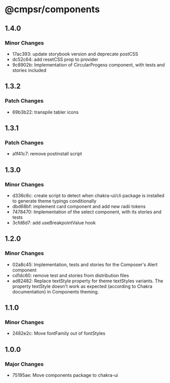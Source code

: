 # @cmpsr/components

## 1.4.0

### Minor Changes

- 17ac393: update storybook version and deprecate postCSS
- dc52c64: add resetCSS prop to provider
- 9c8902b: Implementation of CircularProgess component, with tests and stories included

## 1.3.2

### Patch Changes

- 69b3b22: transpile tabler icons

## 1.3.1

### Patch Changes

- a1f41c7: remove postinstall script

## 1.3.0

### Minor Changes

- d336c6c: create script to detect when chakra-ui/cli package is installed to generate theme typings conditionally
- dbd68bf: implement card component and add new radii tokens
- 7478470: Implementation of the select component, with its stories and tests
- 3cfd8d7: add useBreakpointValue hook

## 1.2.0

### Minor Changes

- 02a8c45: Implementation, tests and stories for the Composer's Alert component
- cd1dc60: remove test and stories from distribution files
- ad82482: Replace textStyle property for theme textStyles variants. The property textStyle doesn't work as expected (according to Chakra documentation) in Components theming.

## 1.1.0

### Minor Changes

- 2482e2c: Move fontFamily out of fontStyles

## 1.0.0

### Major Changes

- 75195ae: Move components package to chakra-ui

